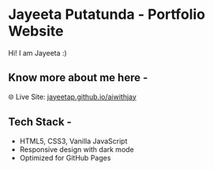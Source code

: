 # Jayeeta Putatunda - Portfolio Website

Hi! I am Jayeeta :)

## Know more about me here - 
🌐 Live Site:  [jayeetap.github.io/aiwithjay](https://jayeetap.github.io/aiwithjay/)


## Tech Stack - 
- HTML5, CSS3, Vanilla JavaScript
- Responsive design with dark mode
- Optimized for GitHub Pages
